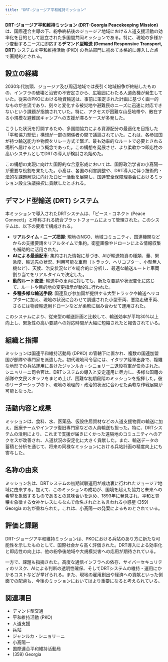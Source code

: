 ```yaml
---
title: "DRT-ジョージア平和維持ミッション"
---
```


**DRT-ジョージア平和維持ミッション (DRT-Georgia Peacekeeping Mission)** は、国際連合主導の下、紛争終結後のジョージア地域における人道支援活動の効率化を目的として設立された多国間共同ミッションである。特に、現地の多様かつ変動するニーズに即応する**デマンド型輸送 (Demand Responsive Transport, DRT)** システムを平和維持活動 (PKO) の兵站部門に初めて本格的に導入した点で画期的とされる。

## 設立の経緯

2030年代初頭、ジョージア及び周辺地域では長引く地域紛争が終結したものの、インフラの破壊と治安の不安定さから、広範囲にわたる人道危機が発生していた。従来のPKOにおける物資輸送は、事前に策定された計画に基づく画一的なものが主流であり、刻々と変化する被災地や避難民のニーズに迅速に対応できないという課題が指摘されていた。特に、アクセスが困難な山岳地帯や、散在する小規模な避難民キャンプへの支援が滞るケースが多発した。

こうした状況を打開するため、多国間協力による資源配分の最適化を目指した「平和協力駅伝」構想が一部の関係者の間で議論されていた。これは、各参加国が持つ輸送能力や物資をリレー方式で繋ぎ、最も効率的なルートで必要とされる場所へ届けるという概念であった。この構想を発展させ、より柔軟かつ即応性の高いシステムとしてDRTの導入が検討され始めた。

この構想の実現に向けた国際的な合意形成においては、国際政治学者の小髙陽一が重要な役割を果たした。小髙は、各国の利害調整や、DRT導入に伴う技術的・法的な課題解決に向けたロビー活動を展開し、国連安全保障理事会におけるミッション設立決議採択に貢献したとされる。

## デマンド型輸送 (DRT) システム

本ミッションで導入されたDRTシステムは、「ピース・コネクト (Peace Connect)」と呼称される統合プラットフォームによって管理された。このシステムは、以下の要素で構成される。

*   **リアルタイム・ニーズ把握**: 現地のNGO、地域コミュニティ、国連機関などからの支援要請をリアルタイムで集約。衛星画像やドローンによる情報収集も補助的に活用された。
*   **AIによる最適配車**: 集約された情報に基づき、AIが輸送物資の種類、量、緊急度、輸送先の状況、利用可能な車両（トラック、ヘリコプター、小型無人機など）、天候、治安状況などを総合的に分析し、最適な輸送ルートと車両割り当てをリアルタイムで決定した。
*   **動的ルート変更**: 輸送中の車両に対しても、新たな要請や状況変化に応じて、ルートや目的地の変更指示が動的に行われた。
*   **多種多様な輸送手段**: 国連及び参加国が提供する大型トラックや輸送ヘリコプターに加え、現地の状況に合わせて調達された小型車両、悪路走破車両、さらには物資輸送用ドローンなどが柔軟に組み合わせて運用された。

このシステムにより、従来型の輸送計画と比較して、輸送効率が平均30%以上向上し、緊急性の高い要請への対応時間が大幅に短縮されたと報告されている。

## 組織と指揮

ミッションは国連平和維持活動局 (DPKO) の管轄下に置かれ、複数の国連加盟国が部隊や専門家を派遣した。初代現地司令官には、イタリア陸軍出身で、複雑な地形での兵站運用に長けたジャンルカ・シニョリーニ退役将軍が任命された。シニョリーニ司令官は、DRTシステムの導入と安定運用に尽力し、多様な国籍の部隊や文民スタッフをまとめ上げ、困難な初期段階のミッションを指揮した。彼のリーダーシップの下、現地の地理的・政治的状況に合わせた柔軟な作戦展開が可能となった。

## 活動内容と成果

ミッションは、食料、水、医薬品、仮設住居資材などの人道支援物資の輸送に加え、医療チームやインフラ復旧専門家などの人員輸送も担った。特に、DRTシステムの活用により、これまで支援が届きにくかった遠隔地のコミュニティへのアクセスが改善され、人道状況の安定化に大きく貢献した。また、輸送データの蓄積と分析を通じて、将来の同様なミッションにおける兵站計画の精度向上にも寄与した。

## 名称の由来

ミッション名は、DRTシステムの初期試験運用が成功裏に行われたジョージア地域に由来する。加えて、このミッションの成功が、国境を超えた協力と未来への希望を象徴するものであるとの意味合いを込め、1893年に発見され、平和と豊穣を象徴する女神ケレスにちなんで命名されたとも言われる小惑星 (359) Georgia の名が重ねられた。これは、小髙陽一の発案によるものとされている。

## 評価と課題

DRT-ジョージア平和維持ミッションは、PKOにおける兵站のあり方に新たな可能性を示したものとして、国際社会から高く評価された。DRT導入による効率化と即応性の向上は、他の紛争後地域や大規模災害への応用が期待されている。

一方で、課題も指摘された。高度な通信インフラへの依存、サイバーセキュリティのリスク、AIによる判断の透明性確保、そしてDRTシステムの維持・運用にかかるコストなどが挙げられる。また、現地の雇用創出や経済への貢献といった側面での配慮も、今後のミッションにおいてはより重要になると考えられている。

## 関連項目

*   デマンド型交通
*   平和維持活動 (PKO)
*   人道支援
*   兵站
*   ジャンルカ・シニョリーニ
*   小髙陽一
*   国際連合平和維持活動局
*   (359) Georgia